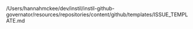 /Users/hannahmckee/dev/instil/instil-github-governator/resources/repositories/content/github/templates/ISSUE_TEMPLATE.md